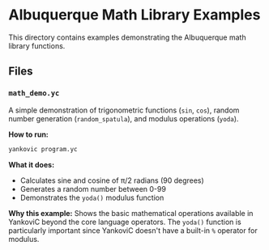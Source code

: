 # Albuquerque Math Library Examples

This directory contains examples demonstrating the Albuquerque math library functions.

## Files

### `math_demo.yc`
A simple demonstration of trigonometric functions (`sin`, `cos`), random number generation (`random_spatula`), and modulus operations (`yoda`).

**How to run:**
```bash
yankovic program.yc
```

**What it does:**
- Calculates sine and cosine of π/2 radians (90 degrees)
- Generates a random number between 0-99
- Demonstrates the `yoda()` modulus function

**Why this example:**
Shows the basic mathematical operations available in YankoviC beyond the core language operators. The `yoda()` function is particularly important since YankoviC doesn't have a built-in `%` operator for modulus.
